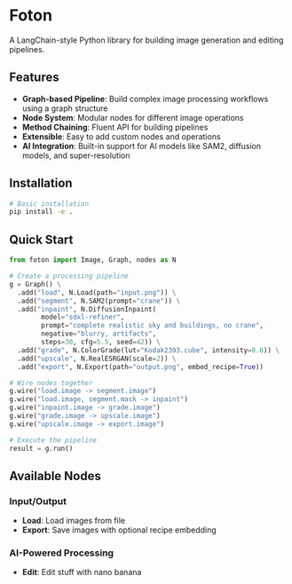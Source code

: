 # Foton

A LangChain-style Python library for building image generation and editing pipelines.

## Features

- **Graph-based Pipeline**: Build complex image processing workflows using a graph structure
- **Node System**: Modular nodes for different image operations
- **Method Chaining**: Fluent API for building pipelines
- **Extensible**: Easy to add custom nodes and operations
- **AI Integration**: Built-in support for AI models like SAM2, diffusion models, and super-resolution

## Installation

```bash
# Basic installation
pip install -e .
```

## Quick Start

```python
from foton import Image, Graph, nodes as N

# Create a processing pipeline
g = Graph() \
  .add("load", N.Load(path="input.png")) \
  .add("segment", N.SAM2(prompt="crane")) \
  .add("inpaint", N.DiffusionInpaint(
        model="sdxl-refiner",
        prompt="complete realistic sky and buildings, no crane",
        negative="blurry, artifacts",
        steps=30, cfg=5.5, seed=42)) \
  .add("grade", N.ColorGrade(lut="Kodak2393.cube", intensity=0.6)) \
  .add("upscale", N.RealESRGAN(scale=2)) \
  .add("export", N.Export(path="output.png", embed_recipe=True))

# Wire nodes together
g.wire("load.image -> segment.image")
g.wire("load.image, segment.mask -> inpaint")
g.wire("inpaint.image -> grade.image")
g.wire("grade.image -> upscale.image")
g.wire("upscale.image -> export.image")

# Execute the pipeline
result = g.run()
```

## Available Nodes

### Input/Output
- **Load**: Load images from file
- **Export**: Save images with optional recipe embedding

### AI-Powered Processing
- **Edit**: Edit stuff with nano banana

